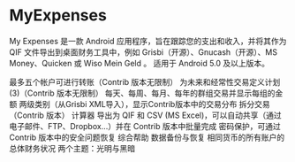 # MyExpenses
My Expenses 是一款 Android 应用程序，旨在跟踪您的支出和收入，并将其作为 QIF 文件导出到桌面财务工具中，例如 Grisbi（开源）、Gnucash（开源）、MS Money、Quicken 或 Wiso Mein Geld  。  适用于 Android 5.0 及以上版本。


最多五个帐户可进行转账（Contrib 版本无限制）
 为未来和经常性交易定义计划 (3)（Contrib 版本无限制）
 每天、每周、每月、每年的群组交易并显示每组的金额
 两级类别（从Grisbi XML导入），显示Contrib版本中的交易分布
 拆分交易（Contrib 版本）
 计算器
 导出为 QIF 和 CSV (MS Excel)，可以自动共享（通过电子邮件、FTP、Dropbox...）并在 Contrib 版本中批量完成
 密码保护，可通过 Contrib 版本中的安全问题恢复
 综合帮助
 数据备份与恢复
 相同货币的所有账户的总体财务状况
 两个主题：光明与黑暗
